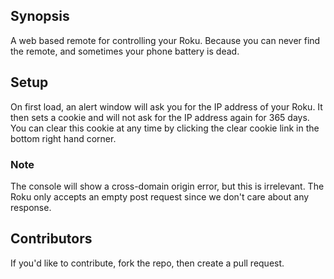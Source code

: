 ## Synopsis

A web based remote for controlling your Roku. Because you can never find the remote, and sometimes your phone battery is dead.

## Setup

On first load, an alert window will ask you for the IP address of your Roku. It then sets a cookie and will not ask for the IP
address again for 365 days. You can clear this cookie at any time by clicking the clear cookie link in the bottom right hand corner.

### Note

The console will show a cross-domain origin error, but this is irrelevant. The Roku only accepts an empty post request since we
don't care about any response.

## Contributors

If you'd like to contribute, fork the repo, then create a pull request.